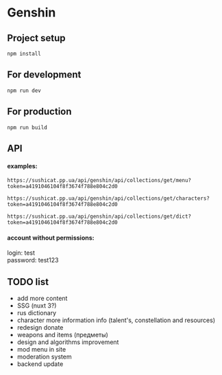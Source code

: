 # Genshin

## Project setup

```
npm install
```

## For development

```
npm run dev
```

## For production

```
npm run build
```

## API

#### examples:
```
https://sushicat.pp.ua/api/genshin/api/collections/get/menu?token=a4191046104f8f3674f788e804c2d0
```
```
https://sushicat.pp.ua/api/genshin/api/collections/get/characters?token=a4191046104f8f3674f788e804c2d0
```
```
https://sushicat.pp.ua/api/genshin/api/collections/get/dict?token=a4191046104f8f3674f788e804c2d0
```

#### account without permissions:
login: test  
password: test123

## TODO list
+ add more content
+ SSG (nuxt 3?)
+ rus dictionary
+ character more information info (talent's, constellation and resources)
+ redesign donate
+ weapons and items (предметы)
+ design and algorithms improvement
+ mod menu in site
+ moderation system
+ backend update